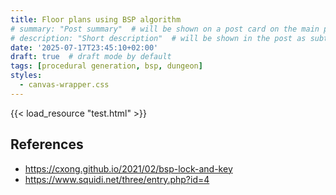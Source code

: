 ```yaml
---
title: Floor plans using BSP algorithm
# summary: "Post summary"  # will be shown on a post card on the main page
# description: "Short description"  # will be shown in the post as subtitle
date: '2025-07-17T23:45:10+02:00'
draft: true  # draft mode by default
tags: [procedural generation, bsp, dungeon]
styles:
  - canvas-wrapper.css
---
```


{{< load_resource "test.html" >}}

## References

- https://cxong.github.io/2021/02/bsp-lock-and-key
- https://www.squidi.net/three/entry.php?id=4
